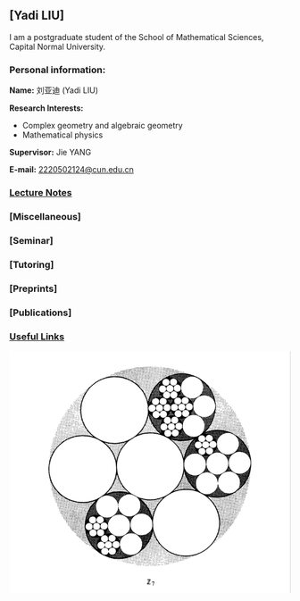 ## [Yadi LIU]
I am a postgraduate student of the School of Mathematical Sciences, Capital Normal University.

### Personal information:

**Name:** 刘亚迪 (Yadi LIU)

**Research Interests:** 
* Complex geometry and algebraic geometry
* Mathematical physics

**Supervisor:** Jie YANG

**E-mail:** 2220502124@cun.edu.cn

### [Lecture Notes](https://artinkevin.github.io/notes/)
### [Miscellaneous]
### [Seminar]
### [Tutoring]
### [Preprints]
### [Publications]
### [Useful Links](https://artinkevin.github.io/Links/)

![图片](p-adic.png)

